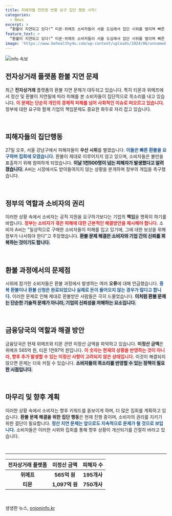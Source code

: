```yaml
---
title: 피해자들 천만원 반환 요구 집단 행동 시작!
categories:
  - News
excerpt: >
  “환불이 지연되고 있다!” 티몬·위메프 소비자들이 서울 도심에서 집단 시위를 벌이며 빠른 환불과 정부의 적극적인 대응을 촉구하고 있다. 1,500여 명의 피해자는 기업의 무책임에 분노하며 새로운 집회를 예고했다.
feature_text: >
  “환불이 지연되고 있다!” 티몬·위메프 소비자들이 서울 도심에서 집단 시위를 벌이며 빠른 환불과 정부의 적극적인 대응을 촉구하고 있다. 1,500여 명의 피해자는 기업의 무책임에 분노하며 새로운 집회를 예고했다.
image: 'https://www.behealthy4u.com/wp-content/uploads/2024/06/unnamed-file.png'
---
```


<p><img src="https://www.behealthy4u.com/wp-content/uploads/2024/06/unnamed-file.png" alt="info 속보" /></p>

<h2 data-ke-size="size26">전자상거래 플랫폼 환불 지연 문제</h2>

<p data-ke-size="size16">최근 <b>전자상거래</b> 플랫폼의 환불 지연 문제가 대두되고 있습니다. 특히 티몬과 위메프에서 정산 및 환불이 지연됨에 따라 피해를 본 소비자들이 집단적으로 목소리를 내고 있습니다. <b><span style="color: #ee2323;">이 문제는 단순히 개인의 경제적 피해를 넘어 사회적인 이슈로 떠오르고 있습니다.</span></b> 정부에 대한 요구와 함께 기업의 책임문제도 중요한 화두로 자리 잡고 있습니다. </p>

<p data-ke-size="size16">&nbsp;</p>

<h2 data-ke-size="size26">피해자들의 집단행동</h2>

<p data-ke-size="size16">27일 오후, 서울 강남구에서 피해자들이 <b>우산 시위</b>를 벌였습니다. <b><span style="color: #1a5490;">이들은 빠른 환불을 요구하며 집회에 모였습니다.</span></b> 환불이 제대로 이루어지지 않고 있으며, 소비자들은 불만을 표출하기 위해 참여하게 되었습니다. <b><span style="background-color: #21538527;">이날 1천500명이 넘는 피해자가 발생했다고 알려졌습니다.</span></b> A씨는 시장에서도 받아들여지지 않는 상황을 분개하며 정부의 개입을 촉구했습니다.</p>

<p data-ke-size="size16">&nbsp;</p>

<h2 data-ke-size="size26">정부의 역할과 소비자의 권리</h2>

<p data-ke-size="size16">이러한 상황 속에서 소비자는 공적 지원을 요구하기보다는 기업의 <b>책임</b>을 명확히 하기를 바랍니다. <b><span style="color: #ee2323;">정부는 소비자가 겪은 피해에 대한 근본적인 해결방안을 제시해야 합니다.</span></b> 소비자 A씨는 "일상적으로 구매한 소비자들이 피해를 입고 있기에, 그에 대한 보상을 위해 정부가 나서줘야 한다"고 주장했습니다. <b><span style="background-color: #21538527;">환불 문제 해결은 소비자와 기업 간의 신뢰를 회복하는 것이기도 합니다.</span></b></p>

<p data-ke-size="size16">&nbsp;</p>

<h2 data-ke-size="size26">환불 과정에서의 문제점</h2>

<p data-ke-size="size16">시위에 참가한 소비자들은 환불 과정에서 발생하는 여러 <b>오류</b>에 대해 언급했습니다. <b><span style="color: #1a5490;">중복 환불이나 환불 신청은 완료되었으나 실제로 돈이 들어오지 않는 경우가 많다고 합니다.</span></b> 이러한 문제로 인해 제대로 환불받은 사람들은 극히 드물었습니다. <b><span style="background-color: #21538527;">이처럼 환불 문제는 단순한 기술적 문제가 아니라, 기업의 신뢰성을 저해하는 요소입니다.</span></b></p>

<p data-ke-size="size16">&nbsp;</p>

<h2 data-ke-size="size26">금융당국의 역할과 해결 방안</h2>

<p data-ke-size="size16">금융당국은 현재 위메프와 티몬 관련 미정산 금액을 파악하고 있습니다. <b>미정산 금액</b>은 위메프 565억 원, 티몬 1천97억 원입니다. <b><span style="color: #ee2323;">이 숫자는 현재의 상황을 반영하는 것이 아니라, 향후 추가 발생할 수 있는 미정산 사항이 고려되지 않은 상태입니다.</span></b> 이것이 해결되지 않으면 문제는 더욱 커질 수 있습니다. <b><span style="background-color: #21538527;">소비자들의 목소리를 반영할 수 있는 정책이 필요한 시점입니다.</span></b></p>

<p data-ke-size="size16">&nbsp;</p>

<h2 data-ke-size="size26">마무리 및 향후 계획</h2>

<p data-ke-size="size16">이러한 상황 속에서 소비자는 향후 키워드를 돋보이게 하며, 더 많은 집회를 계획하고 있습니다. <b>환불 문제 해결을 위한 집단 행동</b>은 현재 진행 중이며, 소비자의 권리를 지키기 위한 결단이 필요합니다. <b><span style="color: #1a5490;">정산 지연 문제는 앞으로도 지속적으로 문제가 될 것으로 보입니다.</span></b> 소비자들은 이러한 시위와 집회를 통해 향후 상황이 개선되기를 간절히 바라고 있습니다.</p>

<p data-ke-size="size16">&nbsp;</p>

<hr />

<table>
    <thead>
        <tr>
            <th style="text-align: center; height: 17px;"><b>전자상거래 플랫폼</b></th>
            <th style="text-align: center; height: 17px;"><b>미정산 금액</b></th>
            <th style="text-align: center; height: 17px;"><b>피해자 수</b></th>
        </tr>
    </thead>
    <tbody>
        <tr>
            <td style="text-align: center; height: 17px;"><b>위메프</b></td>
            <td style="text-align: center; height: 17px;"><b>565억 원</b></td>
            <td style="text-align: center; height: 17px;"><b>195개사</b></td>
        </tr>
        <tr>
            <td style="text-align: center; height: 17px;"><b>티몬</b></td>
            <td style="text-align: center; height: 17px;"><b>1,097억 원</b></td>
            <td style="text-align: center; height: 17px;"><b>750개사</b></td>
        </tr>
    </tbody>
</table>

<p data-ke-size="size16">&nbsp;</p>
생생한 뉴스, <a href="https://onioninfo.kr" rel="dofollow">onioninfo.kr</a>


